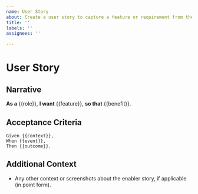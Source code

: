 ```yaml
---
name: User Story
about: Create a user story to capture a feature or requirement from the user's perspective.
title: ''
labels: ''
assignees: ''

---
```


# User Story

## Narrative

**As a** {{role}},
**I want** {{feature}},
**so that** {{benefit}}.

## Acceptance Criteria

```Gherkin
Given {{context}},
When {{event}},
Then {{outcome}}.
```

## Additional Context

- Any other context or screenshots about the enabler story, if applicable (in point form).
